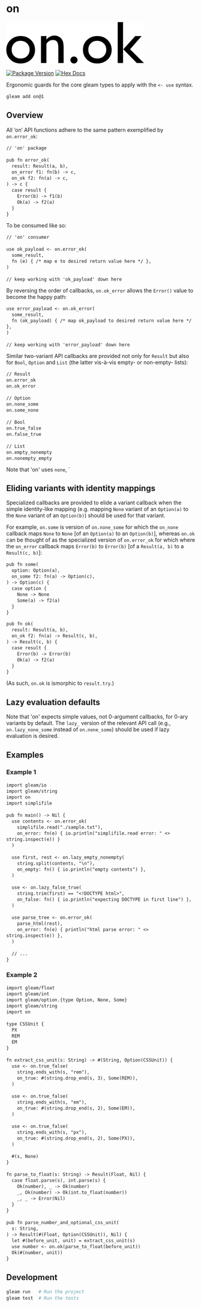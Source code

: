 # on

![logo](./logo.png)

[![Package Version](https://img.shields.io/hexpm/v/on)](https://hex.pm/packages/on)
[![Hex Docs](https://img.shields.io/badge/hex-docs-ffaff3)](https://hexdocs.pm/on/)

Ergonomic guards for the core gleam types to apply with the `<- use` syntax.

```sh
gleam add on@1
```

## Overview

All ‘on’ API functions adhere to the same pattern exemplified by `on.error_ok`: 

```
// 'on' package

pub fn error_ok(
  result: Result(a, b),
  on_error f1: fn(b) -> c,
  on_ok f2: fn(a) -> c,
) -> c {
  case result {
    Error(b) -> f1(b)
    Ok(a) -> f2(a)
  }
}
```

To be consumed like so:

```
// 'on' consumer

use ok_payload <- on.error_ok(
  some_result,
  fn (e) { /* map e to desired return value here */ },
)

// keep working with 'ok_payload' down here
```

By reversing the order of callbacks, `on.ok_error` allows the `Error()` value to
become the happy path:

```
use error_payload <- on.ok_error(
  some_result,
  fn (ok_payload) { /* map ok_payload to desired return value here */ },
)

// keep working with 'error_payload' down here
```

Similar two-variant API callbacks are provided not only for `Result`
but also for `Bool`, `Option` and `List` (the latter vis-à-vis empty- or
non-empty- lists):

```
// Result
on.error_ok
on.ok_error

// Option
on.none_some
on.some_none

// Bool
on.true_false
on.false_true

// List
on.empty_nonempty
on.nonempty_empty
```

Note that 'on' uses `none`, `

## Eliding variants with identity mappings

Specialized callbacks are provided to elide a variant
callback when the simple identity-like mapping (e.g. mapping
`None` variant of an `Option(a)` to the `None` variant of
an `Option(b)`) should be used for that variant.

For example, `on.some` is  version of `on.none_some` for which the
`on_none` callback maps `None` to
`None` [of an `Option(a)` to an `Option(b)`], 
whereas `on.ok` can be thought of as the specialized
version of `on.error_ok` for which 
where the `on_error` callback maps `Error(b)` 
to `Error(b)` [of a `Result(a, b)` to a `Result(c, b)`]:

```
pub fn some(
  option: Option(a),
  on_some f2: fn(a) -> Option(c),
) -> Option(c) {
  case option {
    None -> None
    Some(a) -> f2(a)
  }
}
```

```
pub fn ok(
  result: Result(a, b),
  on_ok f2: fn(a) -> Result(c, b),
) -> Result(c, b) {
  case result {
    Error(b) -> Error(b)
    Ok(a) -> f2(a)
  }
}
```

(As such, `on.ok` is ismorphic to `result.try`.)

## Lazy evaluation defaults

Note that 'on' expects simple values, not 0-argument callbacks, for 0-ary variants by default. The `lazy_` version of the relevant API call (e.g., `on.lazy_none_some` instead of `on.none_some`) should be used if lazy evaluation is desired.

## Examples

### Example 1

```gleam
import gleam/io
import gleam/string
import on
import simplifile

pub fn main() -> Nil {
  use contents <- on.error_ok(
    simplifile.read("./sample.txt"),
    on_error: fn(e) { io.println("simplifile.read error: " <> string.inspect(e)) }
  )

  use first, rest <- on.lazy_empty_nonempty(
    string.split(contents, "\n"),
    on_empty: fn() { io.println("empty contents") },
  )

  use <- on.lazy_false_true(
    string.trim(first) == "<!DOCTYPE html>",
    on_false: fn() { io.println("expecting DOCTYPE in first line") },
  )

  use parse_tree <- on.error_ok(
    parse_html(rest),
    on_error: fn(e) { println("html parse error: " <> string.inspect(e)) },
  )

  // ...
}
```

### Example 2

```gleam
import gleam/float
import gleam/int
import gleam/option.{type Option, None, Some}
import gleam/string
import on

type CSSUnit {
  PX
  REM
  EM
}

fn extract_css_unit(s: String) -> #(String, Option(CSSUnit)) {
  use <- on.true_false(
    string.ends_with(s, "rem"),
    on_true: #(string.drop_end(s, 3), Some(REM)),
  )

  use <- on.true_false(
    string.ends_with(s, "em"),
    on_true: #(string.drop_end(s, 2), Some(EM)),
  )

  use <- on.true_false(
    string.ends_with(s, "px"),
    on_true: #(string.drop_end(s, 2), Some(PX)),
  )

  #(s, None)
}

fn parse_to_float(s: String) -> Result(Float, Nil) {
  case float.parse(s), int.parse(s) {
    Ok(number), _ -> Ok(number)
    _, Ok(number) -> Ok(int.to_float(number))
    _, _ -> Error(Nil)
  }
}

pub fn parse_number_and_optional_css_unit(
  s: String,
) -> Result(#(Float, Option(CSSUnit)), Nil) {
  let #(before_unit, unit) = extract_css_unit(s)
  use number <- on.ok(parse_to_float(before_unit))
  Ok(#(number, unit))
}
```

## Development

```sh
gleam run   # Run the project
gleam test  # Run the tests
```
